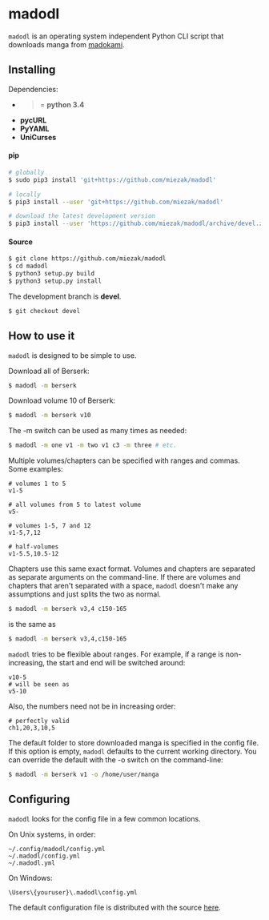 madodl
======

`madodl` is an operating system independent Python CLI script that downloads
manga from [madokami](https://manga.madokami.com).

Installing
----------

Dependencies:
* >= **python 3.4**
* **pycURL**
* **PyYAML**
* **UniCurses**

#### pip

```sh
# globally
$ sudo pip3 install 'git+https://github.com/miezak/madodl'

# locally
$ pip3 install --user 'git+https://github.com/miezak/madodl'

# download the latest development version
$ pip3 install --user 'https://github.com/miezak/madodl/archive/devel.zip'
```

#### Source

```sh
$ git clone https://github.com/miezak/madodl
$ cd madodl
$ python3 setup.py build
$ python3 setup.py install
```

The development branch is __devel__.
```sh
$ git checkout devel
```

How to use it
-------------

`madodl` is designed to be simple to use.

Download all of Berserk:

```sh
$ madodl -m berserk
```

Download volume 10 of Berserk:

```sh
$ madodl -m berserk v10
```

The -m switch can be used as many times as needed:

```sh
$ madodl -m one v1 -m two v1 c3 -m three # etc.
```

Multiple volumes/chapters can be specified with ranges and commas.
Some examples:

```
# volumes 1 to 5
v1-5

# all volumes from 5 to latest volume
v5-

# volumes 1-5, 7 and 12
v1-5,7,12

# half-volumes
v1-5.5,10.5-12
```

Chapters use this same exact format. Volumes and chapters are separated as
separate arguments on the command-line. If there are volumes and chapters that
aren't separated with a space, `madodl` doesn't make any assumptions and just
splits the two as normal.

```sh
$ madodl -m berserk v3,4 c150-165
```
is the same as
```sh
$ madodl -m berserk v3,4,c150-165
```

`madodl` tries to be flexible about ranges. For example, if a range is
non-increasing, the start and end will be switched around:

```
v10-5
# will be seen as
v5-10
```
Also, the numbers need not be in increasing order:
```
# perfectly valid
ch1,20,3,10,5
```

The default folder to store downloaded manga is specified in the config file.
If this option is empty, `madodl` defaults to the current working directory. You
can override the default with the -o switch on the command-line:

```sh
$ madodl -m berserk v1 -o /home/user/manga
```

Configuring
-----------

`madodl` looks for the config file in a few common locations.

On Unix systems, in order:

```
~/.config/madodl/config.yml
~/.madodl/config.yml
~/.madodl.yml
```

On Windows:

```
\Users\{youruser}\.madodl\config.yml
```

The default configuration file is distributed with the source [here](/madodl/config.yml).
